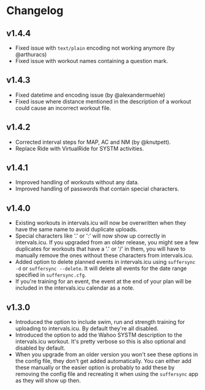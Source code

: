 # Changelog

## v1.4.4

- Fixed issue with `text/plain` encoding not working anymore (by @arthuracs)
- Fixed issue with workout names containing a question mark.

## v1.4.3

- Fixed datetime and encoding issue (by @alexandermuehle)
- Fixed issue where distance mentioned in the description of a workout could cause an incorrect workout file.

## v1.4.2

- Corrected interval steps for MAP, AC and NM (by @knutpett).
- Replace Ride with VirtualRide for SYSTM activities.

## v1.4.1

- Improved handling of workouts without any data.
- Improved handling of passwords that contain special characters.

## v1.4.0

- Existing workouts in intervals.icu will now be overwritten when they have the same name to avoid duplicate uploads.
- Special characters like '.' or ':' will now show up correctly in intervals.icu. If you upgraded from an older release, you might see a few duplicates for workouts that have a '.' or '/' in them, you will have to manually remove the ones without these characters from intervals.icu.
- Added  option to delete planned events in intervals.icu using `suffersync -d` or `suffersync --delete`. It will delete all events for the date range specified in `suffersync.cfg`.
- If you're training for an event, the event at the end of your plan will be included in the intervals.icu calendar as a note.

## v1.3.0

- Introduced the option to include swim, run and strength training for uploading to intervals.icu. By default they're all disabled.
- Introduced the option to add the Wahoo SYSTM description to the intervals.icu workout. It's pretty verbose so this is also optional and disabled by default.
- When you upgrade from an older version you won't see these options in the config file, they don't get added automatically. You can either add these manually or the easier option is probably to add these by removing the config file and recreating it when using the `suffersync` app as they will show up then.
